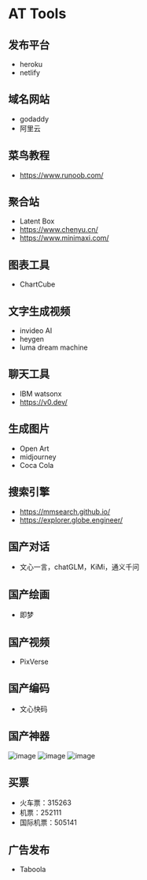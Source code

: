 # AT Tools
## 发布平台
- heroku
- netlify
## 域名网站
- godaddy
- 阿里云
## 菜鸟教程
- https://www.runoob.com/
## 聚合站
- Latent Box
- https://www.chenyu.cn/
- https://www.minimaxi.com/
## 图表工具
- ChartCube

## 文字生成视频
- invideo AI
- heygen
- luma dream machine
## 聊天工具
- IBM watsonx
- https://v0.dev/
## 生成图片
- Open Art
- midjourney
- Coca Cola
## 搜索引擎
- https://mmsearch.github.io/
- https://explorer.globe.engineer/

## 国产对话
- 文心一言，chatGLM，KiMi，通义千问
## 国产绘画
- 即梦
## 国产视频
- PixVerse
## 国产编码
- 文心快码
## 国产神器
![image](https://github.com/user-attachments/assets/b415c82e-a5db-4bf0-929f-6bac127b8648)
![image](https://github.com/user-attachments/assets/2564018e-bc13-45fd-ad42-d7a718cff1ae)
![image](https://github.com/user-attachments/assets/3cb63f53-8e70-4cef-95c6-3807a8549b73)


## 买票
- 火车票：315263
- 机票：252111
- 国际机票：505141
## 广告发布
- Taboola
